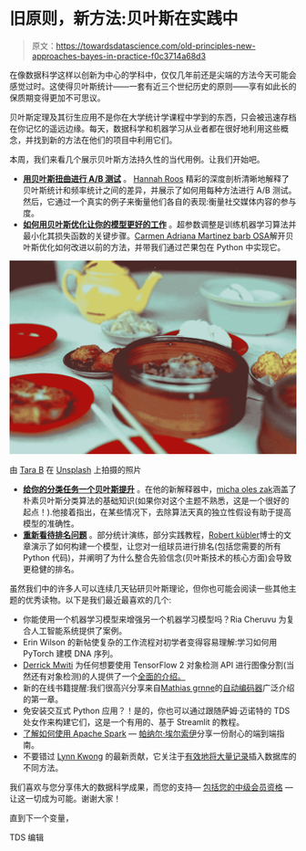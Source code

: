 # 旧原则，新方法:贝叶斯在实践中

> 原文：<https://towardsdatascience.com/old-principles-new-approaches-bayes-in-practice-f0c3714a68d3>

在像数据科学这样以创新为中心的学科中，仅仅几年前还是尖端的方法今天可能会感觉过时。这使得贝叶斯统计——一套有近三个世纪历史的原则——享有如此长的保质期变得更加不可思议。

贝叶斯定理及其衍生应用不是你在大学统计学课程中学到的东西，只会被迅速存档在你记忆的遥远边缘。每天，数据科学和机器学习从业者都在很好地利用这些概念，并找到新的方法在他们的项目中利用它们。

本周，我们来看几个展示贝叶斯方法持久性的当代用例。让我们开始吧。

*   [**用贝叶斯扭曲进行 A/B 测试**](/bayesian-a-b-testing-in-r-4c6471e2e10e) 。 [Hannah Roos](https://medium.com/u/45a9e3b70a2?source=post_page-----f0c3714a68d3--------------------------------) 精彩的深度剖析清晰地解释了贝叶斯统计和频率统计之间的差异，并展示了如何用每种方法进行 A/B 测试。然后，它通过一个真实的例子来衡量他们各自的表现:衡量社交媒体内容的参与度。
*   [**如何用贝叶斯优化让你的模型更好的工作**](/mango-a-new-way-to-make-bayesian-optimisation-in-python-a1a09989c6d8) 。超参数调整是训练机器学习算法并最小化其损失函数的关键步骤。[Carmen Adriana Martinez barb OSA](https://medium.com/u/a0526bfe8d0e?source=post_page-----f0c3714a68d3--------------------------------)解开贝叶斯优化如何改进以前的方法，并带我们通过芒果包在 Python 中实现它。

![](img/9f0ca61269b0824f651c1b5d33b43762.png)

由 [Tara B](https://unsplash.com/@tarabear?utm_source=medium&utm_medium=referral) 在 [Unsplash](https://unsplash.com?utm_source=medium&utm_medium=referral) 上拍摄的照片

*   [**给你的分类任务一个贝叶斯提升**](/not-so-naive-bayes-eb0936fa8b4a) 。在他的新解释器中，[micha oles zak](https://medium.com/u/c58320fab2a8?source=post_page-----f0c3714a68d3--------------------------------)涵盖了朴素贝叶斯分类算法的基础知识(如果你对这个主题不熟悉，这是一个很好的起点！).他接着指出，在某些情况下，去除算法天真的独立性假设有助于提高模型的准确性。
*   [**重新看待排名问题**](/learning-to-rank-the-bayesian-way-29af4c61939b) 。部分统计演练，部分实践教程，[Robert kübler](https://medium.com/u/6d6b5fb431bf?source=post_page-----f0c3714a68d3--------------------------------)博士的文章演示了如何构建一个模型，让您对一组球员进行排名(包括您需要的所有 Python 代码)，并阐明了为什么整合先验信念(贝叶斯技术的核心方面)会导致更稳健的排名。

虽然我们中的许多人可以连续几天钻研贝叶斯理论，但你也可能会阅读一些其他主题的优秀读物。以下是我们最近最喜欢的几个:

*   你能使用一个机器学习模型来增强另一个机器学习模型吗？Ria Cheruvu 为复合人工智能系统提供了案例。
*   Erin Wilson 的新帖使复杂的工作流程对初学者变得容易理解:学习如何用 PyTorch 建模 DNA 序列。
*   [Derrick Mwiti](https://medium.com/u/4b814c3bfc04?source=post_page-----f0c3714a68d3--------------------------------) 为任何想要使用 TensorFlow 2 对象检测 API 进行图像分割(当然还有对象检测)的人提供了一个[全面的介绍。](/object-detection-with-tensorflow-2-object-detection-api-3f89da0f1045)
*   新的在线书籍提醒:我们很高兴分享来自[Mathias grnne](https://medium.com/u/1379b0fd8db9?source=post_page-----f0c3714a68d3--------------------------------)的[自动编码器](/introduction-to-embedding-clustering-and-similarity-11dd80b00061)广泛介绍的第一章。
*   免安装交互式 Python 应用？！是的，你也可以通过跟随萨姆·迈诺特的 TDS 处女作来构建它们，这是一个有用的、基于 Streamlit 的教程。
*   [了解如何使用 Apache Spark](/serving-ml-models-with-apache-spark-3adc278f7a78) — [帕纳尔·埃尔索伊](https://medium.com/u/5411ba755d50?source=post_page-----f0c3714a68d3--------------------------------)分享一份耐心的端到端指南。
*   不要错过 [Lynn Kwong](https://medium.com/u/f649eccbbc3d?source=post_page-----f0c3714a68d3--------------------------------) 的最新贡献，它关注于[有效地将大量记录](/how-to-perform-bulk-inserts-with-sqlalchemy-efficiently-in-python-23044656b97d)插入数据库的不同方法。

我们喜欢与您分享伟大的数据科学成果，而您的支持— [包括您的中级会员资格](https://bit.ly/tds-membership) —让这一切成为可能。谢谢大家！

直到下一个变量，

TDS 编辑